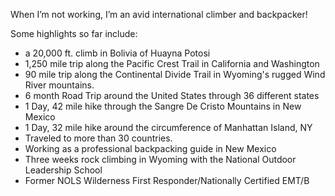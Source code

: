 When I’m not working, I’m an avid international climber and backpacker!

Some highlights so far include:
- a 20,000 ft. climb in Bolivia of Huayna Potosi
- 1,250 mile trip along the Pacific Crest Trail in California and Washington
- 90 mile trip along the Continental Divide Trail in Wyoming's rugged Wind River mountains.  
- 6 month Road Trip around the United States through 36 different states
- 1 Day, 42 mile hike through the Sangre De Cristo Mountains in New Mexico
- 1 Day, 32 mile hike around the circumference of Manhattan Island, NY
- Traveled to more than 30 countries.
- Working as a professional backpacking guide in New Mexico
- Three weeks rock climbing in Wyoming with the National Outdoor Leadership School
- Former NOLS Wilderness First Responder/Nationally Certified EMT/B


